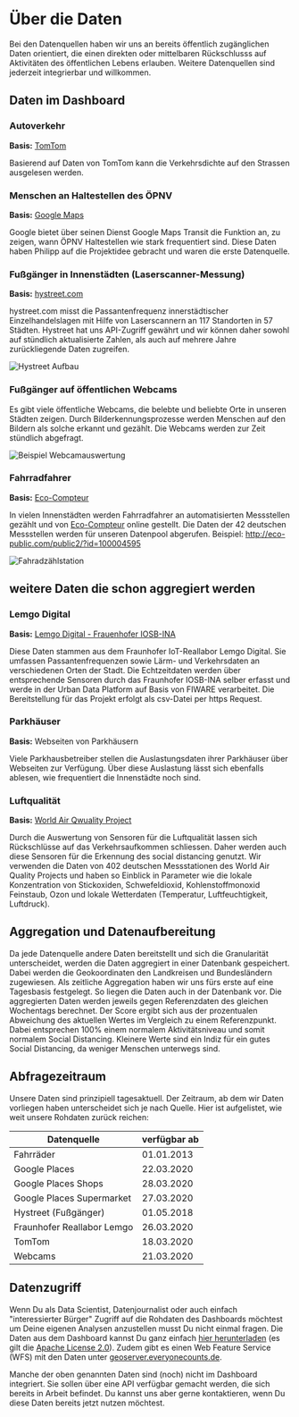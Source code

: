 # Über die Daten
Bei den Datenquellen haben wir uns an bereits öffentlich zugänglichen Daten orientiert, die einen direkten oder mittelbaren Rückschlusss auf Aktivitäten des öffentlichen Lebens erlauben. Weitere Datenquellen sind jederzeit integrierbar und willkommen.


## Daten im Dashboard
### Autoverkehr
**Basis:** [TomTom](https://developer.tomtom.com/)

Basierend auf Daten von TomTom kann die Verkehrsdichte auf den Strassen ausgelesen werden. 
### Menschen an Haltestellen des ÖPNV
**Basis:** [Google Maps](https://maps.google.com)

Google bietet über seinen Dienst Google Maps Transit die Funktion an, zu zeigen, wann ÖPNV Haltestellen wie stark frequentiert sind. Diese Daten haben Philipp auf die Projektidee gebracht und waren die erste Datenquelle.
### Fußgänger in Innenstädten (Laserscanner-Messung) 
**Basis:** [hystreet.com](https://hystreet.com)

hystreet.com misst die Passantenfrequenz innerstädtischer Einzelhandelslagen mit Hilfe von Laserscannern an 117 Standorten in 57 Städten. Hystreet hat uns API-Zugriff gewährt und wir können daher sowohl auf stündlich aktualisierte Zahlen, als auch auf mehrere Jahre zurückliegende Daten zugreifen.

![Hystreet Aufbau](https://images.everyonecounts.de/hystreet.jpg)

### Fußgänger auf öffentlichen Webcams
Es gibt viele öffentliche Webcams, die belebte und beliebte Orte in unseren Städten zeigen. Durch Bilderkennungsprozesse werden Menschen auf den Bildern als solche erkannt und gezählt. Die Webcams werden zur Zeit stündlich abgefragt.

![Beispiel Webcamauswertung](https://images.everyonecounts.de/webcam.jpg)

### Fahrradfahrer 
**Basis:** [Eco-Compteur](https://www.eco-compteur.com/)

In vielen Innenstädten werden Fahrradfahrer an automatisierten Messstellen gezählt und von [Eco-Compteur](https://www.eco-compteur.com/) online gestellt. Die Daten der 42 deutschen Messstellen werden für unseren Datenpool abgerufen. Beispiel: http://eco-public.com/public2/?id=100004595

![Fahradzählstation](https://images.everyonecounts.de/fahrradzaehler.jpg)

## weitere Daten die schon aggregiert werden
### Lemgo Digital
**Basis:** [Lemgo Digital - Frauenhofer IOSB-INA](https://lemgo-digital.de/index.php/de/)

Diese Daten stammen aus dem Fraunhofer IoT-Reallabor Lemgo Digital. Sie umfassen Passantenfrequenzen sowie Lärm- und Verkehrsdaten an verschiedenen Orten der Stadt. Die Echtzeitdaten werden über entsprechende Sensoren durch das Fraunhofer IOSB-INA selber erfasst und werde in der Urban Data Platform auf Basis von FIWARE verarbeitet. Die Bereitstellung für das Projekt erfolgt als csv-Datei per https Request.

### Parkhäuser
**Basis:** Webseiten von Parkhäusern

Viele Parkhausbetreiber stellen die Auslastungsdaten ihrer Parkhäuser über Webseiten zur Verfügung. Über diese Auslastung lässt sich ebenfalls ablesen, wie frequentiert die Innenstädte noch sind. 

### Luftqualität
**Basis:** [World Air Qwuality Project](https://waqi.info/de/)

Durch die Auswertung von Sensoren für die Luftqualität lassen sich Rückschlüsse auf das Verkehrsaufkommen schliessen. Daher werden auch diese Sensoren für die Erkennung des social distancing genutzt. Wir verwenden die Daten von 402 deutschen Messstationen des World Air Quality Projects und haben so Einblick in Parameter wie die lokale Konzentration von Stickoxiden, Schwefeldioxid, Kohlenstoffmonoxid Feinstaub, Ozon und lokale Wetterdaten (Temperatur, Luftfeuchtigkeit, Luftdruck).

## Aggregation und Datenaufbereitung
Da jede Datenquelle andere Daten bereitstellt und sich die Granularität unterscheidet, werden die Daten aggregiert in einer Datenbank gespeichert. Dabei werden die Geokoordinaten den Landkreisen und Bundesländern zugewiesen. Als zeitliche Aggregation haben wir uns fürs erste auf eine Tagesbasis festgelegt. So liegen die Daten auch in der Datenbank vor. Die aggregierten Daten werden jeweils gegen Referenzdaten des gleichen Wochentags berechnet. Der Score ergibt sich aus der prozentualen Abweichung des aktuellen Wertes im Vergleich zu einem Referenzpunkt. Dabei entsprechen 100% einem normalem Aktivitätsniveau und somit normalem Social Distancing. Kleinere Werte sind ein Indiz für ein gutes Social Distancing, da weniger Menschen unterwegs sind.

## Abfragezeitraum

Unsere Daten sind prinzipiell tagesaktuell. Der Zeitraum, ab dem wir Daten vorliegen haben unterscheidet sich je nach Quelle. Hier ist aufgelistet, wie weit unsere Rohdaten zurück reichen:

| Datenquelle  | verfügbar ab  |
|--------------|---------|
| Fahrräder  |  01.01.2013 |
| Google Places  | 22.03.2020  |
| Google Places Shops  | 28.03.2020  |
| Google Places Supermarket | 27.03.2020 |
| Hystreet (Fußgänger) | 01.05.2018  |
| Fraunhofer Reallabor Lemgo | 26.03.2020  |
| TomTom | 18.03.2020  |
| Webcams | 21.03.2020 |

## Datenzugriff

Wenn Du als Data Scientist, Datenjournalist oder auch einfach "interessierter Bürger" Zugriff auf die Rohdaten des Dashboards möchtest um Deine eigenen Analysen anzustellen musst Du nicht einmal fragen. Die Daten aus dem Dashboard kannst Du ganz einfach [hier herunterladen](https://im6qye3mc3.execute-api.eu-central-1.amazonaws.com/prod) (es gilt die [Apache License 2.0](https://www.apache.org/licenses/LICENSE-2.0.txt)). Zudem gibt es einen Web Feature Service (WFS) mit den Daten unter [geoserver.everyonecounts.de](https://geoserver.everyonecounts.de/). 

Manche der oben genannten Daten sind (noch) nicht im Dashboard integriert. Sie sollen über eine API verfügbar gemacht werden, die sich bereits in Arbeit befindet. Du kannst uns aber gerne kontaktieren, wenn Du diese Daten bereits jetzt nutzen möchtest.


<!-- Matomo Image Tracker-->
<img src="https://matomo.everyonecounts.de/matomo.php?idsite=1&amp;rec=1&amp;action_name=about_our_data" style="border:0" alt="" />
<!-- End Matomo -->